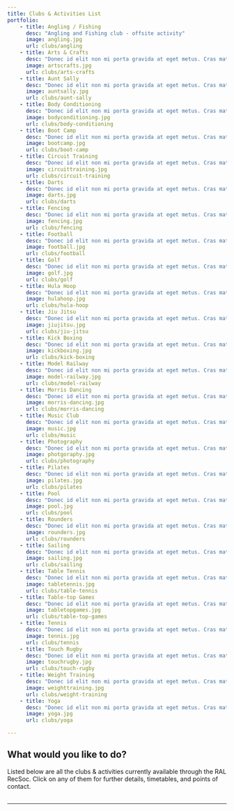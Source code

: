```yaml
---
title: Clubs & Activities List
portfolio:
    - title: Angling / Fishing
      desc: "Angling and Fishing club - offsite activity"
      image: angling.jpg
      url: clubs/angling
    - title: Arts & Crafts
      desc: "Donec id elit non mi porta gravida at eget metus. Cras mattis consectetur purus sit amet fermentum."
      image: artscrafts.jpg
      url: clubs/arts-crafts
    - title: Aunt Sally
      desc: "Donec id elit non mi porta gravida at eget metus. Cras mattis consectetur purus sit amet fermentum."
      image: auntsally.jpg
      url: clubs/aunt-sally
    - title: Body Conditioning
      desc: "Donec id elit non mi porta gravida at eget metus. Cras mattis consectetur purus sit amet fermentum."
      image: bodyconditioning.jpg
      url: clubs/body-conditioning
    - title: Boot Camp
      desc: "Donec id elit non mi porta gravida at eget metus. Cras mattis consectetur purus sit amet fermentum."
      image: bootcamp.jpg
      url: clubs/boot-camp
    - title: Circuit Training
      desc: "Donec id elit non mi porta gravida at eget metus. Cras mattis consectetur purus sit amet fermentum."
      image: circuittraining.jpg
      url: clubs/circuit-training
    - title: Darts
      desc: "Donec id elit non mi porta gravida at eget metus. Cras mattis consectetur purus sit amet fermentum."
      image: darts.jpg
      url: clubs/darts
    - title: Fencing
      desc: "Donec id elit non mi porta gravida at eget metus. Cras mattis consectetur purus sit amet fermentum."
      image: fencing.jpg
      url: clubs/fencing
    - title: Football
      desc: "Donec id elit non mi porta gravida at eget metus. Cras mattis consectetur purus sit amet fermentum."
      image: football.jpg
      url: clubs/football
    - title: Golf
      desc: "Donec id elit non mi porta gravida at eget metus. Cras mattis consectetur purus sit amet fermentum."
      image: golf.jpg
      url: clubs/golf
    - title: Hula Hoop
      desc: "Donec id elit non mi porta gravida at eget metus. Cras mattis consectetur purus sit amet fermentum."
      image: hulahoop.jpg
      url: clubs/hula-hoop
    - title: Jiu Jitsu
      desc: "Donec id elit non mi porta gravida at eget metus. Cras mattis consectetur purus sit amet fermentum."
      image: jiujitsu.jpg  
      url: clubs/jiu-jitsu
    - title: Kick Boxing
      desc: "Donec id elit non mi porta gravida at eget metus. Cras mattis consectetur purus sit amet fermentum."
      image: kickboxing.jpg
      url: clubs/kick-boxing
    - title: Model Railway
      desc: "Donec id elit non mi porta gravida at eget metus. Cras mattis consectetur purus sit amet fermentum."
      image: model-railway.jpg
      url: clubs/model-railway
    - title: Morris Dancing
      desc: "Donec id elit non mi porta gravida at eget metus. Cras mattis consectetur purus sit amet fermentum."
      image: morris-dancing.jpg
      url: clubs/morris-dancing
    - title: Music Club
      desc: "Donec id elit non mi porta gravida at eget metus. Cras mattis consectetur purus sit amet fermentum."
      image: music.jpg
      url: clubs/music
    - title: Photography
      desc: "Donec id elit non mi porta gravida at eget metus. Cras mattis consectetur purus sit amet fermentum."
      image: photgoraphy.jpg
      url: clubs/photography
    - title: Pilates
      desc: "Donec id elit non mi porta gravida at eget metus. Cras mattis consectetur purus sit amet fermentum."
      image: pilates.jpg
      url: clubs/pilates
    - title: Pool
      desc: "Donec id elit non mi porta gravida at eget metus. Cras mattis consectetur purus sit amet fermentum."
      image: pool.jpg
      url: clubs/pool
    - title: Rounders
      desc: "Donec id elit non mi porta gravida at eget metus. Cras mattis consectetur purus sit amet fermentum."
      image: rounders.jpg
      url: clubs/rounders
    - title: Sailing
      desc: "Donec id elit non mi porta gravida at eget metus. Cras mattis consectetur purus sit amet fermentum."
      image: sailing.jpg
      url: clubs/sailing
    - title: Table Tennis
      desc: "Donec id elit non mi porta gravida at eget metus. Cras mattis consectetur purus sit amet fermentum."
      image: tabletennis.jpg
      url: clubs/table-tennis
    - title: Table-top Games
      desc: "Donec id elit non mi porta gravida at eget metus. Cras mattis consectetur purus sit amet fermentum."
      image: tabletopgames.jpg
      url: clubs/table-top-games
    - title: Tennis
      desc: "Donec id elit non mi porta gravida at eget metus. Cras mattis consectetur purus sit amet fermentum."
      image: tennis.jpg
      url: clubs/tennis
    - title: Touch Rugby
      desc: "Donec id elit non mi porta gravida at eget metus. Cras mattis consectetur purus sit amet fermentum."
      image: touchrugby.jpg
      url: clubs/touch-rugby
    - title: Weight Training
      desc: "Donec id elit non mi porta gravida at eget metus. Cras mattis consectetur purus sit amet fermentum."
      image: weighttraining.jpg
      url: clubs/weight-training
    - title: Yoga
      desc: "Donec id elit non mi porta gravida at eget metus. Cras mattis consectetur purus sit amet fermentum."
      image: yoga.jpg
      url: clubs/yoga

---
```

## What would you like to do?
Listed below are all the clubs & activities currently available through the RAL RecSoc. Click on any of them for further details, timetables, and points of contact.
<br /><br />

___

